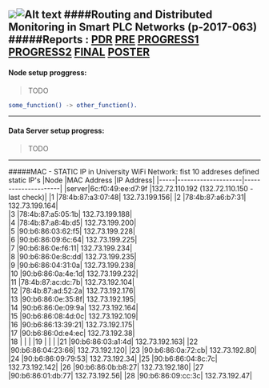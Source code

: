 ![](http://in.bgu.ac.il/Style%20Library/he-IL/Images/logotextfull.gif)![Alt text](http://in.bgu.ac.il/Style%20Library/Images/bgu/general/logo-simbol.gif)
####Routing and Distributed Monitoring in Smart PLC Networks (p-2017-063)               
#####Reports :    [PDR](https://drive.google.com/open?id=0BwYXH0n9ZthMblJyOXNEZzBxWjg)      [PRE]()       [PROGRESS1]()       [PROGRESS2]()       [FINAL]()       [POSTER]()
---
#### Node setup proggress:
>TODO
>
>
```erlang
some_function() -> other_function().
```
---
#### Data Server setup progress:
>TODO
>
>
---
#####MAC - STATIC IP in University WiFi Network: fist 10 addreses defined static IP's
|Node    |MAC Address             |IP Address|
|-----|--------------------|---------------------|
|server|6c:f0:49:ee:d7:9f	|132.72.110.192	(132.72.110.150 - last check)|
|1	|78:4b:87:a3:07:48|	132.73.199.156|	
|2	|78:4b:87:a6:b7:31|	132.73.199.164|		
|3	|78:4b:87:a5:05:1b|	132.73.199.188|		
|4	|78:4b:87:a8:4b:d5|	132.73.199.200|		
|5	|90:b6:86:03:62:f5|	132.73.199.228|		
|6	|90:b6:86:09:6c:64|	132.73.199.225|		
|7	|90:b6:86:0e:f6:11|	132.73.199.234|		
|8	|90:b6:86:0e:8c:dd|	132.73.199.235|		
|9	|90:b6:86:04:31:0a|	132.73.199.238|		
|10	|90:b6:86:0a:4e:1d|	132.73.199.232|		
|11	|78:4b:87:ac:dc:7b|	132.73.192.104|		
|12	|78:4b:87:ad:52:2a|	132.73.192.176|		
|13	|90:b6:86:0e:35:8f|	132.73.192.195|		
|14	|90:b6:86:0e:09:9a|	132.73.192.164|		
|15	|90:b6:86:08:4d:0c|	132.73.192.109|		
|16	|90:b6:86:13:39:21|	132.73.192.175|		
|17	|90:b6:86:0d:e4:ec|	132.73.192.38|		
|18	|                 |                  |
|19     |                 |                   |
|21	|90:b6:86:03:a1:4d|	132.73.192.163|
|22	|90:b6:86:04:23:66|	132.73.192.120|
|23	|90:b6:86:0a:72:cb|	132.73.192.80|
|24	|90:b6:86:09:79:53|	132.73.192.34|
|25	|90:b6:86:04:8c:7c|	132.73.192.142|
|26	|90:b6:86:0b:b8:27|	132.73.192.180|
|27	|90:b6:86:01:db:77|	132.73.192.56|
|28	|90:b6:86:09:cc:3c|	132.73.192.47|